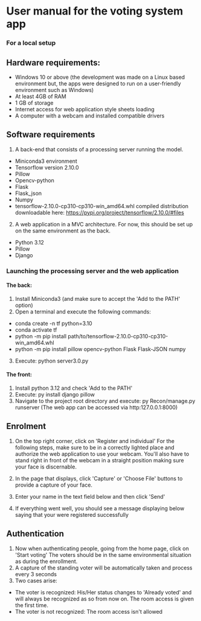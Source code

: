 # User manual for the voting system app
### For a local setup


## Hardware requirements:
* Windows 10 or above (the development was made on a Linux based environment but, the apps were designed to run on a user-friendly environment such as Windows)
* At least 4GB of RAM
* 1 GB of storage
* Internet access for web application style sheets loading
* A computer with a webcam and installed compatible drivers

## Software requirements
1. A back-end that consists of a processing server running the model.
* Miniconda3 environment 
* Tensorflow version 2.10.0 
* Pillow 
* Opencv-python 
* Flask 
* Flask_json 
* Numpy
* tensorflow-2.10.0-cp310-cp310-win_amd64.whl compiled distribution downloadable here: https://pypi.org/project/tensorflow/2.10.0/#files

2. A web application in a MVC architecture. For now, this should be set up on the same environment as the back. 
* Python 3.12
* Pillow 
* Django

### Launching the processing server and the web application

#### The back: 
1. Install Miniconda3 (and make sure to accept the 'Add to the PATH' option)
2. Open a terminal and execute the following commands:

* conda create -n tf python=3.10
* conda activate tf
* python -m pip install path/to/tensorflow-2.10.0-cp310-cp310-win_amd64.whl
* python -m pip install pillow opencv-python Flask Flask-JSON numpy

3. Execute: python server3.0.py

#### The front: 
1. Install python 3.12 and check 'Add to the PATH' 
2. Execute: py install django pillow
3. Navigate to the project root directory and execute: py Recon/manage.py runserver
(The web app can be accessed via http:127.0.0.1:8000)


## Enrolment
1. On the top right corner, click on  'Register and individual'
For the following steps, make sure to be in a correctly lighted place and authorize the web application to use your webcam.
You'll also have to stand right in front of the webcam in a straight position making sure your face is discernable.

2. In the page that displays, click 'Capture' or 'Choose File' buttons to provide a capture of your face.
3. Enter your name in the text field below and then click 'Send'
4. If everything went well, you should see a message displaying below saying that your were registered successfully


## Authentication
1. Now when authenticating people, going from the home page, click on 'Start voting'
The voters should be in the same environmental situation as during the enrollment.
2.  A capture of the standing voter will be automatically taken and process every 3 seconds
3. Two cases arise:
* The voter is recognized: His/Her status changes to 'Already voted' and will always be recognized as so from now on. The room access is given the first time.
* The voter is not recognized: The room access isn't allowed





